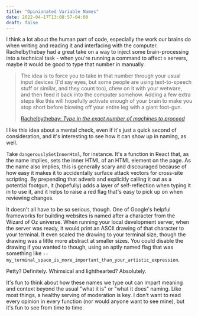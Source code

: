 ```yaml
---
title: "Opinionated Variable Names"
date: 2022-04-17T13:08:57-04:00
draft: false
---
```


I think a lot about the human part of code, especially the work our brains do when writing and reading it and interfacing with the computer. Rachelbythebay had a great take on a way to inject some brain-processing into a technical task - when you're running a command to affect `n` servers, maybe it would be good to type that number in manually.

> The idea is to force you to take in that number through your usual input devices (I'd say eyes, but some people are using text-to-speech stuff or similar, and they count too), chew on it with your wetware, and then feed it back into the computer somehow. Adding a few extra steps like this will hopefully activate enough of your brain to make you stop short before blowing off your entire leg with a giant foot-gun.
>
> [Rachelbythebay: *Type in the exact number of machines to proceed*](https://rachelbythebay.com/w/2020/10/26/num/)


I like this idea about a mental check, even if it's just a quick second of consideration, and it's interesting to see how it can show up in naming, as well.

Take `dangerouslySetInnerHtml`, for instance. It's a function in React that, as the name implies, sets the inner HTML of an HTML element on the page. As the name also implies, this is generally scary and discouraged because of how easy it makes it to accidentally surface attack vectors for cross-site scripting. By prepending that adverb and explicitly calling it out as a potential footgun, it (hopefully) adds a layer of self-reflection when typing it in to use it, and it helps to raise a red flag that's easy to pick up on when reviewing changes.

It doesn't all have to be so serious, though. One of Google's helpful frameworks for building websites is named after a character from the Wizard of Oz universe. When running your local development server, when the server was ready, it would print an ASCII drawing of that character to your terminal. It even scaled the drawing to your terminal size, though the drawing was a little more abstract at smaller sizes. You could disable the drawing if you wanted to though, using an aptly named flag that was something like `--my_terminal_space_is_more_important_than_your_artistic_expression`.

Petty? Definitely. Whimsical and lighthearted? Absolutely.

It's fun to think about how these names we type out can impart meaning and context beyond the usual "what it is" or "what it does" naming. Like most things, a healthy serving of moderation is key. I don't want to read every opinion in every function (nor would anyone want to see mine), but it's fun to see from time to time.
